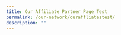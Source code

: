 ```yaml
---
title: Our Affiliate Partner Page Test
permalink: /our-network/ouraffliatestest/
description: ""
---
```


